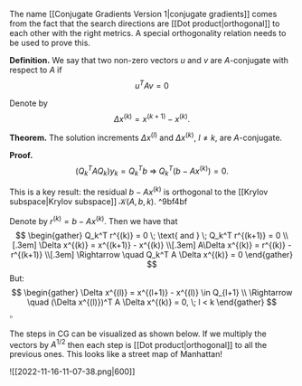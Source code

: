 The name [[Conjugate Gradients Version 1|conjugate gradients]] comes from the fact that the search directions are [[Dot product|orthogonal]] to each other with the right metrics. A special orthogonality relation needs to be used to prove this.

**Definition.** We say that two non-zero vectors $u$ and $v$ are $A$-conjugate with respect to $A$ if
$$
u^T A v = 0
$$

Denote by 
$$
\Delta x^{(k)} = x^{(k+1)} - x^{(k)}.
$$

**Theorem.** The solution increments $\Delta x^{(l)}$ and $\Delta x^{(k)},$ $l \ne k,$ are $A$-conjugate.

**Proof.**
$$
(Q_k^T A Q_k) y_k = Q_k^T b \; \Rightarrow \; Q_k^T (b - A x^{(k)}) = 0.
$$

This is a key result: the residual $b - A x^{(k)}$ is orthogonal to the [[Krylov subspace|Krylov subspace]] ${\mathcal K}(A,b,k)$. ^9bf4bf

Denote by $r^{(k)} = b - A x^{(k)}.$ Then we have that
$$
\begin{gather}
Q_k^T r^{(k)} = 0
\; \text{ and } \;
Q_k^T r^{(k+1)} = 0 \\[.3em]
\Delta x^{(k)} = x^{(k+1)} - x^{(k)} \\[.3em]
A\Delta x^{(k)} = r^{(k)} - r^{(k+1)} \\[.3em]
\Rightarrow \quad Q_k^T A \Delta x^{(k)} = 0
\end{gather}
$$
But: 
$$
\begin{gather}
\Delta x^{(l)} = x^{(l+1)} - x^{(l)} \in Q_{l+1} \\
\Rightarrow \quad (\Delta x^{(l)})^T A \Delta x^{(k)} = 0, \; l < k
\end{gather}
$$
$\square$

The steps in CG can be visualized as shown below. If we multiply the vectors by $A^{1/2}$ then each step is [[Dot product|orthogonal]] to all the previous ones. This looks like a street map of Manhattan!

![[2022-11-16-11-07-38.png|600]]
